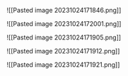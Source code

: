
![[Pasted image 20231024171846.png]]

![[Pasted image 20231024172001.png]]

![[Pasted image 20231024171905.png]]

![[Pasted image 20231024171912.png]]

![[Pasted image 20231024171921.png]]